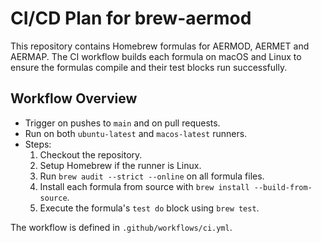 # CI/CD Plan for brew-aermod

This repository contains Homebrew formulas for AERMOD, AERMET and AERMAP. The CI
workflow builds each formula on macOS and Linux to ensure the formulas compile
and their test blocks run successfully.

## Workflow Overview

- Trigger on pushes to `main` and on pull requests.
- Run on both `ubuntu-latest` and `macos-latest` runners.
- Steps:
  1. Checkout the repository.
  2. Setup Homebrew if the runner is Linux.
  3. Run `brew audit --strict --online` on all formula files.
  4. Install each formula from source with `brew install --build-from-source`.
  5. Execute the formula's `test do` block using `brew test`.

The workflow is defined in `.github/workflows/ci.yml`.


